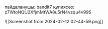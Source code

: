 пайдаланушы: bandit7
құпиясөз: z7WtoNQU2XfjmMtWA8u5rN4vzqu4v99S

![[Screenshot from 2024-02-12 02-44-59.png]]